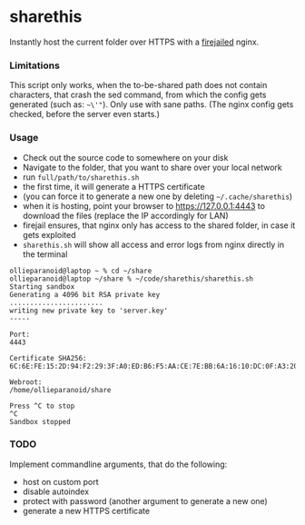 # sharethis
Instantly host the current folder over HTTPS with a [firejailed](https://github.com/netblue30/firejail) nginx.

### Limitations
This script only works, when the to-be-shared path does not contain characters, that crash the sed command, from which the config gets generated (such as: `~\'"`). Only use with sane paths.
(The nginx config gets checked, before the server even starts.)


### Usage
* Check out the source code to somewhere on your disk
* Navigate to the folder, that you want to share over your local network
* run `full/path/to/sharethis.sh`
* the first time, it will generate a HTTPS certificate
* (you can force it to generate a new one by deleting `~/.cache/sharethis`)
* when it is hosting, point your browser to https://127.0.0.1:4443 to download the files (replace the IP accordingly for LAN)
* firejail ensures, that nginx only has access to the shared folder, in case it gets exploited
* `sharethis.sh` will show all access and error logs from nginx directly in the terminal

```
ollieparanoid@laptop ~ % cd ~/share
ollieparanoid@laptop ~/share % ~/code/sharethis/sharethis.sh
Starting sandbox
Generating a 4096 bit RSA private key
.......................
writing new private key to 'server.key'
-----

Port:
4443

Certificate SHA256:
6C:6E:FE:15:2D:94:F2:29:3F:A0:ED:B6:F5:AA:CE:7E:BB:6A:16:10:DC:0F:A3:20:16:10:4E:F8:C4:14:1F:95

Webroot:
/home/ollieparanoid/share

Press ^C to stop
^C
Sandbox stopped
```

### TODO
Implement commandline arguments, that do the following:
* host on custom port
* disable autoindex
* protect with password (another argument to generate a new one)
* generate a new HTTPS certificate
